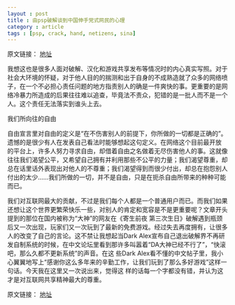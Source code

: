 ```yaml
---
layout : post
title : 由psp破解谈到中国伸手党式网民的心理
category : article
tags : [psp, crack, hand, netizens, sina]
---
```


原文链接： [地址](http://blog.sina.com.cn/s/blog_652cc41d0100u0qf.html)

我想这也是很多人面对破解、汉化和游戏共享发布等情况时的内心真实写照。对于社会大环境的怀疑，对于他人目的的揣测和出于自身的不成熟造就了众多的网络喷 子，在一个不必担心责任问题的地方指责别人的确是一件爽快的事。更重要的是网络冷暴力所造成的后果往往难以追查，毕竟法不责众，犯错的是一批人而不是一个 人。这个责任无法落实到谁头上去。

我们所向往的自由

自由宣言里对自由的定义是“在不伤害别人的前提下，你所做的一切都是正确的”。遗憾的是很少有人在发表自己看法时能够想起这句定义。在网络这个目前最开放 的平台上，许多人努力寻求自由，却借着自由之名做着无尽伤害他人的事。这就像往往我们渴望公平，又希望自己拥有并利用那些不公平的力量；我们渴望尊重，却 总在话里话外表现出对他人的不尊重；我们渴望得到而很少付出，却总在抱怨别人付出的太少……我们所做的一切，并不是自由，只是在扼杀自由所带来的种种可能 而已。

我们对互联网最大的贡献，不过是我们每个人都是一个普通用户而已。而我们如果还想让这个世界更繁荣快乐一些，对别人的肯定和宽容是不是更重要呢？文章开头 提到的那位在国内被称为“大神”的网友在《寄生前夜 第三次生日》破解遇到瓶颈后又一次出现，玩家们又一次玩到了最新的免费游戏。经过失去再度拥有，让很多人的改变了自己的言论。这不禁让我想起当Dark Alex宣布自己退出破解界不再研发自制系统的时候，在中文论坛里看到那许多叫嚣着“DA大神已经不行了”，“快滚吧，那么久都不更新系统”的声音。在这 些Dark Alex看不懂的中文帖子里，我小心翼翼地写上“感谢你这么多年来的辛勤工作，让我们玩到了那么多好游戏”这样一句话。今天我在这里又一次说出来，觉得这 样的话每一个字都没有错，并认为这才是对互联网共享精神最大的尊重。

原文链接： [地址](http://blog.sina.com.cn/s/blog_652cc41d0100u0qf.html)